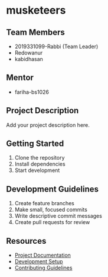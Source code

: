 # musketeers

## Team Members
- 2019331099-Rabbi (Team Leader)
- Redowanur
- kabidhasan

## Mentor
- fariha-bs1026

## Project Description
Add your project description here.

## Getting Started
1. Clone the repository
2. Install dependencies
3. Start development

## Development Guidelines
1. Create feature branches
2. Make small, focused commits
3. Write descriptive commit messages
4. Create pull requests for review

## Resources
- [Project Documentation](docs/)
- [Development Setup](docs/setup.md)
- [Contributing Guidelines](CONTRIBUTING.md)
